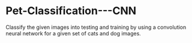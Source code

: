 # Pet-Classification---CNN


Classify the given images into testing and training by using a convolution neural network for a given set of cats and dog images.
